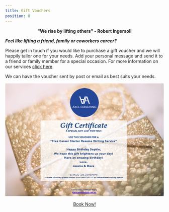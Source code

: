 ```yaml
---
title: Gift Vouchers
position: 8
---
```

<div style="text-align: center; font-weight:bold">
"We rise by lifting others" - Robert Ingersoll
</div>

**_Feel like lifting a friend, family or coworkers career?_**

Please get in touch if you would like to purchase a gift voucher and we will happily tailor one for your needs. Add your personal message and send it to a friend or family member for a special occasion.  For more information on our services [click here](https://www.axelcoaching.com.au/services/).

We can have the voucher sent by post or email as best suits your needs. 

<div style="text-align:center">

<img src="https://raw.githubusercontent.com/asabourin/axelcoaching/master/uploads/screen%20shot%202018-02-22%20at%209.40.33%20pm%20copy.png">

<p><a class="button" style="display: block; width: 200px; margin: 0 auto;" href="/contact">Book Now!</a></p>

</div>
